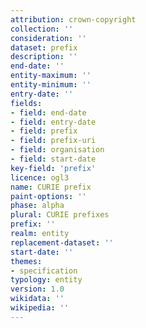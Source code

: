 ```yaml
---
attribution: crown-copyright
collection: ''
consideration: ''
dataset: prefix
description: ''
end-date: ''
entity-maximum: ''
entity-minimum: ''
entry-date: ''
fields:
- field: end-date
- field: entry-date
- field: prefix
- field: prefix-uri
- field: organisation
- field: start-date
key-field: 'prefix'
licence: ogl3
name: CURIE prefix
paint-options: ''
phase: alpha
plural: CURIE prefixes
prefix: ''
realm: entity
replacement-dataset: ''
start-date: ''
themes:
- specification
typology: entity
version: 1.0
wikidata: ''
wikipedia: ''
---
```

